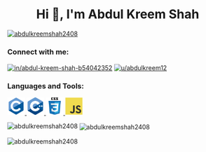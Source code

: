 <h1 align="center">Hi 👋, I'm Abdul Kreem Shah</h1>
<p align="left"> <a href="https://github.com/ryo-ma/github-profile-trophy"><img src="https://github-profile-trophy.vercel.app/?username=abdulkreemshah2408" alt="abdulkreemshah2408" /></a> </p>

<h3 align="left">Connect with me:</h3>
<p align="left">
<a href="https://linkedin.com/in/in/abdul-kreem-shah-b54042352" target="blank"><img align="center" src="https://raw.githubusercontent.com/rahuldkjain/github-profile-readme-generator/master/src/images/icons/Social/linked-in-alt.svg" alt="in/abdul-kreem-shah-b54042352" height="30" width="40" /></a>
<a href="https://www.leetcode.com/u/abdulkreem12" target="blank"><img align="center" src="https://raw.githubusercontent.com/rahuldkjain/github-profile-readme-generator/master/src/images/icons/Social/leet-code.svg" alt="u/abdulkreem12" height="30" width="40" /></a>
</p>

<h3 align="left">Languages and Tools:</h3>
<p align="left"> <a href="https://www.cprogramming.com/" target="_blank" rel="noreferrer"> <img src="https://raw.githubusercontent.com/devicons/devicon/master/icons/c/c-original.svg" alt="c" width="40" height="40"/> </a> <a href="https://www.w3schools.com/cpp/" target="_blank" rel="noreferrer"> <img src="https://raw.githubusercontent.com/devicons/devicon/master/icons/cplusplus/cplusplus-original.svg" alt="cplusplus" width="40" height="40"/> </a> <a href="https://www.w3schools.com/css/" target="_blank" rel="noreferrer"> <img src="https://raw.githubusercontent.com/devicons/devicon/master/icons/css3/css3-original-wordmark.svg" alt="css3" width="40" height="40"/> </a> <a href="https://developer.mozilla.org/en-US/docs/Web/JavaScript" target="_blank" rel="noreferrer"> <img src="https://raw.githubusercontent.com/devicons/devicon/master/icons/javascript/javascript-original.svg" alt="javascript" width="40" height="40"/> </a> </p>

<p><img align="left" src="https://github-readme-stats.vercel.app/api/top-langs?username=abdulkreemshah2408&show_icons=true&locale=en&layout=compact" alt="abdulkreemshah2408" /></p>

<p>&nbsp;<img align="center" src="https://github-readme-stats.vercel.app/api?username=abdulkreemshah2408&show_icons=true&locale=en" alt="abdulkreemshah2408" /></p>

<p><img align="center" src="https://github-readme-streak-stats.herokuapp.com/?user=abdulkreemshah2408&" alt="abdulkreemshah2408" /></p>


